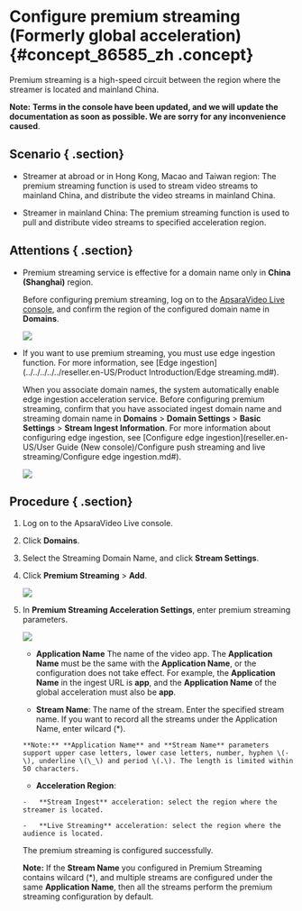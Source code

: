 # Configure premium streaming \(Formerly global acceleration\) {#concept_86585_zh .concept}

Premium streaming is a high-speed circuit between the region where the streamer is located and mainland China.

**Note:** **Terms in the console have been updated, and we will update the documentation as soon as possible. We are sorry for any inconvenience caused**.

## Scenario { .section}

-   Streamer at abroad or in Hong Kong, Macao and Taiwan region: The premium streaming function is used to stream video streams to mainland China, and distribute the video streams in mainland China.

-   Streamer in mainland China: The premium streaming function is used to pull and distribute video streams to specified acceleration region.


## Attentions { .section}

-   Premium streaming service is effective for a domain name only in **China \(Shanghai\)** region.

    Before configuring premium streaming, log on to the [ApsaraVideo Live console](https://partners-intl.aliyun.com/login-required#/live), and confirm the region of the configured domain name in **Domains**.

    ![](http://static-aliyun-doc.oss-cn-hangzhou.aliyuncs.com/assets/img/20697/154718987537027_en-US.png)

-   If you want to use premium streaming, you must use edge ingestion function. For more information, see [Edge ingestion](../../../../../reseller.en-US/Product Introduction/Edge streaming.md#).

    When you associate domain names, the system automatically enable edge ingestion acceleration service. Before configuring premium streaming, confirm that you have associated ingest domain name and streaming domain name in **Domains** \> **Domain Settings** \> **Basic Settings** \> **Stream Ingest Information**. For more information about configuring edge ingestion, see [Configure edge ingestion](reseller.en-US/User Guide (New console)/Configure push streaming and live streaming/Configure edge ingestion.md#).

    ![](http://static-aliyun-doc.oss-cn-hangzhou.aliyuncs.com/assets/img/20697/154718987521682_en-US.png)


## Procedure { .section}

1.  Log on to the ApsaraVideo Live console.
2.  Click **Domains**.
3.  Select the Streaming Domain Name, and click **Stream Settings**.
4.  Click **Premium Streaming** \> **Add**.

    ![](http://static-aliyun-doc.oss-cn-hangzhou.aliyuncs.com/assets/img/20697/154718987521684_en-US.png)

5.  In **Premium Streaming Acceleration Settings**, enter premium streaming parameters.

    ![](http://static-aliyun-doc.oss-cn-hangzhou.aliyuncs.com/assets/img/20697/154718987521685_en-US.png)

    -    **Application Name** The name of the video app. The **Application Name** must be the same with the **Application Name**, or the configuration does not take effect. For example, the **Application Name** in the ingest URL is **app**, and the **Application Name** of the global acceleration must also be **app**.

    -    **Stream Name**: The name of the stream. Enter the specified stream name. If you want to record all the streams under the Application Name, enter wilcard \(\*\).

        **Note:** **Application Name** and **Stream Name** parameters support upper case letters, lower case letters, number, hyphen \(-\), underline \(\_\) and period \(.\). The length is limited within 50 characters.

    -    **Acceleration Region**:

        -   **Stream Ingest** acceleration: select the region where the streamer is located.

        -   **Live Streaming** acceleration: select the region where the audience is located.

    The premium streaming is configured successfully.

    **Note:** If the **Stream Name** you configured in Premium Streaming contains wilcard \(\*\), and multiple streams are configured under the same **Application Name**, then all the streams perform the premium streaming configuration by default.


